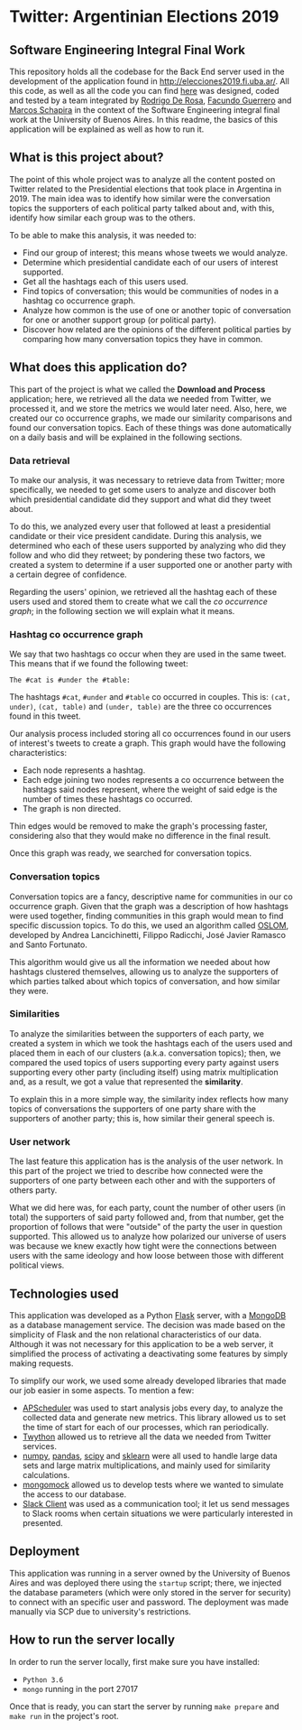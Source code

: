 # Twitter: Argentinian Elections 2019
## Software Engineering Integral Final Work

This repository holds all the codebase for the Back End server used in the development of the application found in
http://elecciones2019.fi.uba.ar/. 
All this code, as well as all the code you can find [here](https://github.com/RodrigoDeRosa/eleccionesFrontEnd) was 
designed, coded and tested by a team integrated by [Rodrigo De Rosa](https://github.com/RodrigoDeRosa), 
[Facundo Guerrero](https://github.com/facuguerrero) and [Marcos Schapira](https://github.com/marcossch) in the context 
of the Software Engineering integral final work at the University of Buenos Aires. In this readme, the basics of this 
application will be explained as well as how to run it.

## What is this project about?

The point of this whole project was to analyze all the content posted on Twitter related to the Presidential elections
that took place in Argentina in 2019. The main idea was to identify how similar were the conversation topics the
supporters of each political party talked about and, with this, identify how similar each group was to the others.

To be able to make this analysis, it was needed to:

* Find our group of interest; this means whose tweets we would analyze.
* Determine which presidential candidate each of our users of interest supported.
* Get all the hashtags each of this users used.
* Find topics of conversation; this would be communities of nodes in a hashtag co occurrence graph.
* Analyze how common is the use of one or another topic of conversation for one or another support group (or political
party).
* Discover how related are the opinions of the different political parties by comparing how many conversation topics
they have in common.

## What does this application do?

This part of the project is what we called the **Download and Process** application; here, we retrieved all the data we
needed from Twitter, we processed it, and we store the metrics we would later need. Also, here, we created our co
occurrence graphs, we made our similarity comparisons and found our conversation topics. Each of these things was 
done automatically on a daily basis and will be explained in the following sections.

### Data retrieval

To make our analysis, it was necessary to retrieve data from Twitter; more specifically, we needed to get some users
to analyze and discover both which presidential candidate did they support and what did they tweet about. 

To do this, we analyzed every user that followed at least a presidential candidate or their vice president candidate.
During this analysis, we determined who each of these users supported by analyzing who did they follow and who did they
retweet; by pondering these two factors, we created a system to determine if a user supported one or another party with
a certain degree of confidence.

Regarding the users' opinion, we retrieved all the hashtag each of these users used and stored them to create what we
call the *co occurrence graph*; in the following section we will explain what it means.

### Hashtag co occurrence graph

We say that two hashtags co occur when they are used in the same tweet. This means that if we found the following tweet:

```
The #cat is #under the #table:
```

The hashtags `#cat`, `#under` and `#table` co occurred in couples. This is: `(cat, under)`, `(cat, table)` and
`(under, table)` are the three co occurrences found in this tweet.

Our analysis process included storing all co occurrences found in our users of interest's tweets to create a graph. This
graph would have the following characteristics:

* Each node represents a hashtag.
* Each edge joining two nodes represents a co occurrence between the hashtags said nodes represent, where the weight
of said edge is the number of times these hashtags co occurred.
* The graph is non directed.

Thin edges would be removed to make the graph's processing faster, considering also that they would make no difference
in the final result.

Once this graph was ready, we searched for conversation topics.

### Conversation topics

Conversation topics are a fancy, descriptive name for communities in our co occurrence graph. Given that the graph was
a description of how hashtags were used together, finding communities in this graph would mean to find specific 
discussion topics. To do this, we used an algorithm called [OSLOM](http://www.oslom.org/), developed by Andrea 
Lancichinetti, Filippo Radicchi, José Javier Ramasco and Santo Fortunato.

This algorithm would give us all the information we needed about how hashtags clustered themselves, allowing us to
analyze the supporters of which parties talked about which topics of conversation, and how similar they were.

### Similarities

To analyze the similarities between the supporters of each party, we created a system in which we took the hashtags each
of the users used and placed them in each of our clusters (a.k.a. conversation topics); then, we compared the used 
topics of users supporting every party against users supporting every other party (including itself) using matrix 
multiplication and, as a result, we got a value that represented the **similarity**.

To explain this in a more simple way, the similarity index reflects how many topics of conversations the supporters of 
one party share with the supporters of another party; this is, how similar their general speech is.

### User network

The last feature this application has is the analysis of the user network. In this part of the project we tried to
describe how connected were the supporters of one party between each other and with the supporters of others party.

What we did here was, for each party, count the number of other users (in total) the supporters of said party followed
and, from that number, get the proportion of follows that were "outside" of the party the user in question supported.
This allowed us to analyze how polarized our universe of users was because we knew exactly how tight were the connections
between users with the same ideology and how loose between those with different political views.

## Technologies used

This application was developed as a Python [Flask](https://flask.palletsprojects.com/en/1.1.x/) server, with a 
[MongoDB](https://www.mongodb.com/) as a database management service. The decision was made based on the simplicity of 
Flask and the non relational characteristics of our data. Although it was not necessary for this application to be a web
server, it simplified the process of activating a deactivating some features by simply making requests.

To simplify our work, we used some already developed libraries that made our job easier in some aspects. To mention a
few:

* [APScheduler](https://apscheduler.readthedocs.io/en/stable/) was used to start analysis jobs every day, to analyze the
collected data and generate new metrics. This library allowed us to set the time of start for each of our processes, 
which ran periodically.
* [Twython](https://twython.readthedocs.io/en/latest/) allowed us to retrieve all the data we needed from Twitter 
services.
* [numpy](https://numpy.org/), [pandas](https://pandas.pydata.org/), [scipy](https://www.scipy.org/) and 
[sklearn](https://scikit-learn.org/stable/) were all used to handle large data sets and large matrix multiplications, and
mainly used for similarity calculations.
* [mongomock](https://github.com/mongomock/mongomock) allowed us to develop tests where we wanted to simulate the access
to our database.
* [Slack Client](https://slack.dev/python-slackclient/) was used as a communication tool; it let us send messages to 
Slack rooms when certain situations we were particularly interested in presented.

## Deployment

This application was running in a server owned by the University of Buenos Aires and was deployed there using the
`startup` script; there, we injected the database parameters (which were only stored in the server for security) to
connect with an specific user and password. The deployment was made manually via SCP due to university's restrictions.

## How to run the server locally

In order to run the server locally, first make sure you have installed:

* `Python 3.6`
* `mongo` running in the port 27017

Once that is ready, you can start the server by running `make prepare` and `make run` in the project's root.